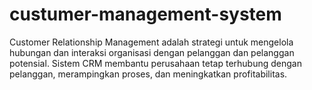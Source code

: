 # custumer-management-system
Customer Relationship Management adalah strategi untuk mengelola hubungan dan interaksi organisasi dengan pelanggan dan pelanggan potensial. Sistem CRM membantu perusahaan tetap terhubung dengan pelanggan, merampingkan proses, dan meningkatkan profitabilitas.
